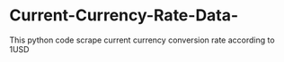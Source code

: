 # Current-Currency-Rate-Data-
This python code scrape current currency conversion rate according to 1USD
